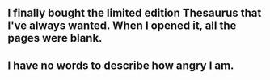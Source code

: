 ## I finally bought the limited edition Thesaurus that I've always wanted. When I opened it, all the pages were blank.
## I have no words to describe how angry I am.
